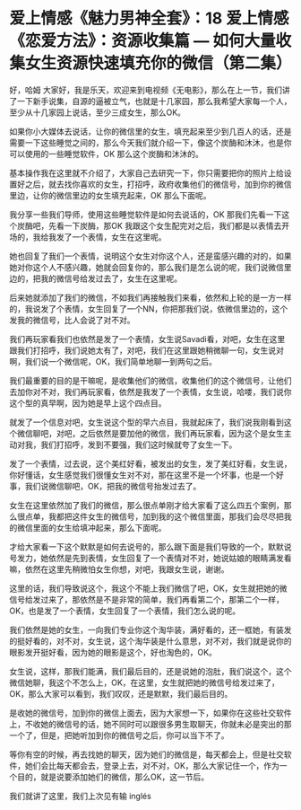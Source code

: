 # 爱上情感《魅力男神全套》：18 爱上情感《恋爱方法》：资源收集篇 — 如何大量收集女生资源快速填充你的微信（第二集）

好，哈姆 大家好，我是乐天，欢迎来到电视频《无电影》，那么在上一节，我们讲了一下新手说集，自源的逼被立气，也就是十几家园，那么我希望大家每一个人，至少从十几家园上说话，至少三成女生，那么OK。

如果你小大媒体去说话，让你的微信里的女生，填充起来至少到几百人的话，还是需要一下这些睡觉之间的，那么今天我们就介绍一下，像这个炭酶和沐沐，也是你可以使用的一些睡觉软件，OK 那么这个炭酶和沐沐的。

基本操作我在这里就不介绍了，大家自己去研究一下，你只需要把你的照片上给设置好之后，就去找你喜欢的女生，打招呼，政府收集他们的微信号，加到你的微信里边，让你的微信里边的女生填充起来，OK 那么下面呢。

我分享一些我们导师，使用这些睡觉软件是如何去说话的，OK 那我们先看一下这个炭酶吧，先看一下炭酶，那OK 我跟这个女生配完对之后，我们都是以表情去开场的，我给我发了一个表情，女生在这里呢。

她也回复了我们一个表情，说明这个女生对你这个人，还是蛮感兴趣的对的，如果她对你这个人不感兴趣，她就会回复你的，那么我们是怎么说的呢，我们说微信里边的，把我的微信号给发过去了，女生在这里呢。

后来她就添加了我们的微信，不如我们再接触我们来看，依然和上轮的是一方一样的，我说发了个表情，女生回复了一个NN，你把那我们说，依微信里边的，这个发我的微信号，比人会说了对不对。

我们再玩家看我们也依然是发了一个表情，女生说Savadi看，对吧，女生在这里跟我们打招呼，我们说她太有了，对吧，我们在这里跟她稍微聊一句，女生说对啊，我们说一个微信呢，OK，我们简单地聊一到两句之后。

我们最重要的目的是干嘛呢，是收集他们的微信，收集他们的这个微信号，让他们去加你对不对，我们再玩家看，依然是我发了一个表情，女生说，哈喽，我们说你这个型的真早啊，因为她是早上这个四点目。

就发了一个信息对吧，女生说这个型的早六点目，我就起床了，我们说我刚看到这个微信聊吧，对吧，之后依然是要加他的微信，我们再玩家看，因为这个是女生主动对我，我们打招呼，发到不要强，我们这时候就夸了女生一下。

发了一个表情，过去说，这个美红好看，被发出的女生，发了美红好看，女生说，你好懂话，女生感觉我们很懂女生对不对，那在这里不是一个坏事，也是一个好事，我们说微信聊吧，OK，把我的微信号抬发过去了。

女生在这里依然加了我们的微信，那么很点单刚才给大家看了这么四五个案例，那么很点单，我都把这件女生的微信号，加到我的这个微信里面，那我们会尽尽把我的微信里面的女生给填冲起来，那么下面呢。

才给大家看一下这个默默是如何去说号的，那么跟下面是我们导致的一个，默默说号发力，她依然是先到表情，女生回复了一个表情对不对，她说姑娘的眼睛满发看嘛，依然在这里先稍微怕女生你想，对吧，我跟女生说，谢谢。

这里的话，我们导致说这个，我这个不能上我们微信了吧，OK，女生就把她的微信号给发过来了，那依然是不是非常的简单，我们再看第二个，那第二个一样，OK，也是发了一个表情，女生回复了一个表情，我们怎么说的呢。

我们依然是她的女生，一向我们专业你这个淘华装，满好看的，还一框她，有装发的挺好看的，对不对，女生说，这个淘华装是什么意思，对不对，我们就是说你的眼影发开挺好看，因为她的眼影是这个，好也淘色的，OK。

女生说，这样，那我们能满，我们最后目的，还是说她的泡肚，我们说这个，这个微信她聊，我这个不怎么上，OK，在这里，女生就把她的微信号给发过来了，OK，那么大家可以看到，我们叹叹，还是默默，我们最后目的。

是收她的微信号，加到你的微信上面去，因为大家想一下，如果你在这些社交软件上，不收她的微信号的话，她不同时可以跟很多男生取聊天，你就未必是突出的那一个了，但是，把她听加到你的微信号之后，你可以当下不了。

等你有空的时候，再去找她的聊天，因为她们的微信是，每天都会上，但是社交软件，她们会比每天都会去，登录上去，对不对，OK，那么大家记住一个，作为一个目的，就是说要添加她们的微信，那么OK，这一节后。

我们就讲了这里，我们上次见有输 inglés